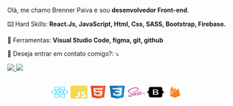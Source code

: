 <p align="left"> 
 Olá, me chamo Brenner Paiva e sou <strong>desenvolvedor Front-end</strong>.<br>
</p>

<p align="left">
  ⌨️ Hard Skills: <strong>React.Js, JavaScript, Html, Css, SASS, Bootstrap, Firebase.</strong>
</p>

<p align="left">
  💼 Ferramentas: <strong>Visual Studio Code, figma, git, github</strong>
</p>

<p align="left">
  📧 Deseja entrar em contato comigo?: ⤵️
</p>

<p align="left">
  <a href="brenneraugusto.p@gmail.com" alt="Gmail">
  <img src="https://img.shields.io/badge/-Gmail-FF0000?style=flat-square&labelColor=FF0000&logo=gmail&logoColor=white&link=" />
  </a>

  <a href="www.linkedin.com/in/brenner-paiva1" alt="Linkedin">
  <img src="https://img.shields.io/badge/-Linkedin-0e76a8?style=flat-square&logo=Linkedin&logoColor=white&link=" />
  </a>
</p>  


<div align="center">
<div style="display: inline_block"><br>

  <img align="center" alt="Formando-React" height="30" width="40" src="https://raw.githubusercontent.com/devicons/devicon/master/icons/react/react-original.svg"> 
  <img align="center" alt="Js" height="30" width="40" src="https://raw.githubusercontent.com/devicons/devicon/master/icons/javascript/javascript-plain.svg">
  <img align="center" alt="HTML" height="30" width="40" src="https://raw.githubusercontent.com/devicons/devicon/master/icons/html5/html5-original.svg">
  <img align="center" alt="Css" height="30" width="40" src="https://raw.githubusercontent.com/devicons/devicon/master/icons/css3/css3-original.svg">
  <img align="center" alt="SASS" height="30" width="40" src="https://github.com/devicons/devicon/blob/master/icons/sass/sass-original.svg">
  <img align="center" alt="Bootstrap" height="30" width="40" src="https://raw.githubusercontent.com/devicons/devicon/master/icons/bootstrap/bootstrap-plain.svg">
  <img align="center" alt="Firebase" height="30" width="40" src="https://github.com/devicons/devicon/blob/master/icons/firebase/firebase-plain.svg">
  

  

</div>
 </div>
